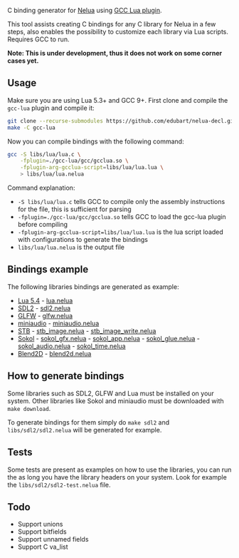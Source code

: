 C binding generator for [Nelua](https://nelua.io/) using [GCC Lua plugin](https://peter.colberg.org/gcc-lua).

This tool assists creating C bindings for any C library
for Nelua in a few steps, also enables the possibility to customize
each library via Lua scripts. Requires GCC to run.

**Note: This is under development, thus it does not work on some corner cases yet.**

## Usage

Make sure you are using Lua 5.3+ and GCC 9+.
First clone and compile the `gcc-lua` plugin and compile it:

```bash
git clone --recurse-submodules https://github.com/edubart/nelua-decl.git
make -C gcc-lua
```

Now you can compile bindings with the following command:

```bash
gcc -S libs/lua/lua.c \
    -fplugin=./gcc-lua/gcc/gcclua.so \
    -fplugin-arg-gcclua-script=libs/lua/lua.lua \
    > libs/lua/lua.nelua
```

Command explanation:
* `-S libs/lua/lua.c` tells GCC to compile only the assembly instructions for the file, this is sufficient for parsing
* `-fplugin=./gcc-lua/gcc/gcclua.so` tells GCC to load the gcc-lua plugin before compiling
* `-fplugin-arg-gcclua-script=libs/lua/lua.lua` is the lua script loaded with configurations to generate the bindings
* `libs/lua/lua.nelua` is the output file

## Bindings example

The following libraries bindings are generated as example:

* [Lua 5.4](https://www.lua.org/) - [lua.nelua](https://github.com/edubart/nelua-decl/blob/main/libs/lua/lua.nelua)
* [SDL2](https://www.libsdl.org/) - [sdl2.nelua](https://github.com/edubart/nelua-decl/blob/main/libs/sdl2/sdl2.nelua)
* [GLFW](https://www.glfw.org/) - [glfw.nelua](https://github.com/edubart/nelua-decl/blob/main/libs/glfw/glfw.nelua)
* [miniaudio](https://miniaud.io/) - [miniaudio.nelua](https://github.com/edubart/nelua-decl/blob/main/libs/miniaudio/miniaudio.nelua)
* [STB](https://github.com/nothings/stb) - [stb_image.nelua](https://github.com/edubart/nelua-decl/blob/main/libs/stb/stb_image.nelua) - [stb_image_write.nelua](https://github.com/edubart/nelua-decl/blob/main/libs/stb/stb_image_write.nelua)
* [Sokol](https://floooh.github.io/sokol-html5/index.html) - [sokol_gfx.nelua](https://github.com/edubart/nelua-decl/blob/main/libs/sokol/sokol_gfx.nelua) - [sokol_app.nelua](https://github.com/edubart/nelua-decl/blob/main/libs/sokol/sokol_app.nelua) - [sokol_glue.nelua](https://github.com/edubart/nelua-decl/blob/main/libs/sokol/sokol_glue.nelua) - [sokol_audio.nelua](https://github.com/edubart/nelua-decl/blob/main/libs/sokol/sokol_audio.nelua) - [sokol_time.nelua](https://github.com/edubart/nelua-decl/blob/main/libs/sokol/sokol_time.nelua)
* [Blend2D](https://blend2d.com/) - [blend2d.nelua](https://github.com/edubart/nelua-decl/blob/main/libs/blend2d/blend2d.nelua)

## How to generate bindings

Some libraries such as SDL2, GLFW and Lua
must be installed on your system.
Other libraries like Sokol and miniaudio must be
downloaded with `make download`.

To generate bindings for them simply do `make sdl2`
and `libs/sdl2/sdl2.nelua` will be generated for example.

## Tests

Some tests are present as examples on how to use
the libraries, you can run the as long you
have the library headers on your system. Look
for example the `libs/sdl2/sdl2-test.nelua` file.

## Todo

* Support unions
* Support bitfields
* Support unnamed fields
* Support C va_list
